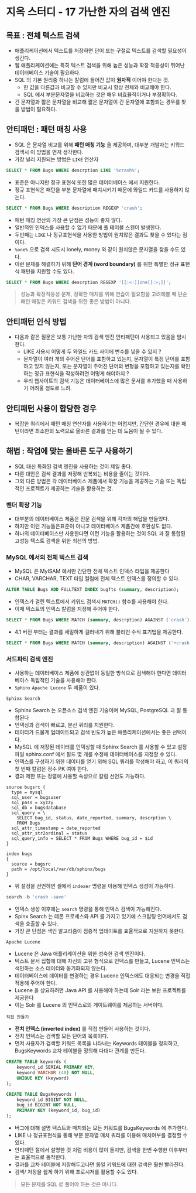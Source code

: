 # 지옥 스터디 - 17 가난한 자의 검색 엔진

## 목표 : 전체 텍스트 검색
- 애플리케이션에서 텍스트를 저장하면 단어 또는 구절로 텍스트를 검색할 필요성이 생긴다.
- 웹 애플리케이션에는 특히 텍스트 검색을 위해 높은 성능과 확장 적응성이 뛰어난 데이터베이스 기술이 필요하다.
- SQL 의 기본 원리중 하나는 칼럼에 들어간 값이 **원자적** 이어야 한다는 것.
  - 한 값을 다른값과 비교할 수 있지만 비교시 항상 전체와 비교해야 한다.
  - SQL 에서 부분문자열을 비교하는 것은 매우 비효율적이거나 부정확하다.
- 긴 문자열과 짧은 문자열을 비교해 짧은 문자열이 긴 문자열에 포함되는 경우를 찾을 방법이 필요하다.

## 안티패턴 : 패턴 매칭 사용
- SQL 은 문자열 비교를 위해 **패턴 매칭 기능** 을 제공하며, 대부분 개발자는 키워드 검색시 이 방법을 먼저 생각한다.
- 가장 널리 지원되는 방법은 `LIKE` 연산자

```sql
SELECT * FROM Bugs WHERE descrption LIKE '%crash%';
```
- 표준은 아니지만 정규 표현식 또한 많은 데이터베이스 에서 지원한다.
- 정규 표현식은 패턴을 부분 문자열에 매치시키기 때문에 와일드 카드를 사용하지 않는다.

```sql
SELECT * FROM Bugs WHERE description REGEXP 'crash';
```
- 패턴 매칭 연산의 가장 큰 단점은 성능이 좋지 않다.
- 일반적인 인덱스를 사용할 수 없기 때문에 풀 테이블 스캔이 발생한다.
- 두번째는 `LIKE` 나 정규표현식을 사용한 방법이 원치않은 결과도 찾을 수 있다는 점이다.
- `%one%` 으로 검색 시도시 lonely, money 와 같이 원치않은 문자열을 찾을 수도 있다.
- 이런 문제를 해결하기 위해 **단어 경계 (word boundary)** 를 위한 특별한 정규 표현식 패턴을 지원할 수도 있다.

```sql
SELECT * FROM Bugs WHERE descrption REGEXP '[[:<:]]one[[:>;]]';
```
> 성능과 확장적응성 문제, 정확한 매치를 위해 연습이 필요함을 고려해볼 때 단순 패턴 매칭은 키워드 검색을 위한 좋은 방법이 아니다.

## 안티패턴 인식 방법
- 다음과 같은 질문은 보통 가난한 자의 검색 엔진 안티패턴이 사용되고 있음을 암시한다.
  - LIKE 사용시 어떻게 두 와일드 카드 사이에 변수를 넣을 수 있지 ?
  - 문자열이 여러 개의 주어진 단어를 포함하고 있는지, 문자열이 특정 단어를 포함하고 있지 않는지, 또는 문자열이 주어진 단어의 변형을 포함하고 있는지를 확인하는 정규 표현식을 작성하려면 어떻게 해야하지 ?
  - 우리 웹사이트의 검색 기능은 데이터베이스에 많은 문서를 추가했을 때 사용하기 어려울 정도로 느려.

## 안티패턴 사용이 합당한 경우
- 복잡한 쿼리에서 패턴 매칭 연산자를 사용하기는 어렵지만, 간단한 경우에 대한 패턴이라면 최소한의 노력으로 올바른 결과를 얻는 데 도움이 될 수 있다.

## 해법 : 작업에 맞는 올바른 도구 사용하기
- SQL 대신 특화된 검색 엔진을 사용하는 것이 제일 좋다.
- 다른 대안은 검색 결과를 저장해 반복되는 비용을 줄이는 것이다.
- 그외 다른 방법은 각 데이터베이스 제품에서 확장 기능을 제공하는 기술 또는 독립적인 프로젝트가 제공하는 기술을 활용하는 것.

### 벤더 확장 기능
- 대부분의 데이터베이스 제품은 전문 검색을 위해 각자의 해답을 만들었다.
- 하지만 이런 기능들은표준이 아니고 데이터베이스 제품간에 호환성도 없다.
- 하나의 데이터베이스만 사용한다면 이런 기능을 활용하는 것이 SQL 과 잘 통합된 고성능 텍스트 검색을 위한 최선의 방법.

### MySQL 에서의 전체 텍스트 검색
- MySQL 은 MyISAM 에서만 간단한 전체 텍스트 인덱스 타입을 제공한다
- CHAR, VARCHAR, TEXT 타입 컬럼에 전체 텍스트 인덱스를 정의할 수 있다.

```sql
ALTER TABLE Bugs ADD FULLTEXT INDEX bugfts (summary, description);
```
- 인덱스가 걸린 텍스트에서 키워드 검색시 `MATCH()` 함수를 사용해야 한다.
- 이때 텍스트의 인덱스 칼럼을 지정해 주어야 한다.

```sql
SELECT * FROM Bugs WHERE MATCH (summary, descrption) AGAINST ('crash');
```
- 4.1 버전 부터는 결과를 세밀하게 걸러내기 위해 불리언 수식 표기법을 제공한다.

```sql
SELECT * FROM Bugs WHERE MATCH (summary, description) AGAINST ('+crash -save' IN BOOLEAN MODE);
```

### 서드파티 검색 엔진
- 사용하는 데이터베이스 제품에 상관없이 동일한 방식으로 검색해야 한다면 데이터베이스 독립적인 기술을 사용해야 한다.
- `Sphinx` `Apache Lucene` 두 제품이 있다.

`Sphinx Search`
- Sphinx Search 는 오픈소스 검색 엔진 기술이며 MySQL, PostgreSQL 과 잘 통합된다
- 인덱싱과 검색이 빠르고, 분신 쿼리를 지원한다.
- 데이터가 드물게 업데이트되고 검색 빈도가 높은 애플리케이션에서는 좋은 선택이다.
- MySQL 에 저장된 데이터를 인덱싱할 때 Sphinx Search 를 사용할 수 있고 설정파일 sphinx.conf 에서 필드 몇 개를 수정해 데이터베이스를 지정할 수 있다.
- 인덱스를 구성하기 위한 데이터를 얻기 위해 SQL 쿼리를 작성해야 하고, 이 쿼리의 첫 번째 칼럼은 정수 PK 여야 한다.
- 결과 제한 또는 정렬에 사용할 속성으로 칼럼 선언도 가능하다.

```shell
source bugsrc {
  type = mysql
  sql_user = bugsuser
  sql_pass = xyzzy
  sql_db = bugsdatabase
  sql_query = \
    SELECT bug_id, status, date_reported, summary, descrption \
    FROM Bugs
  sql_attr_timestamp = date_reported
  sql_attr_str2ordinal = status
  sql_query_info = SELECT * FROM Bugs WHERE bug_id = $id 
}

index bugs
{
  source = bugsrc
  path = /opt/local/var/db/sphinx/bugs
}
```
- 위 설정을 선언하면 셸에서 `indexer` 명령을 이용해 인덱스 생성이 가능하다.

```sql
search -b 'crash -save'
```
- 인덱스 생성 이후에는 `search` 명령을 통해 인덱스 검색이 가능해진다.
- Spinx Search 는 데몬 프로세스와 API 를 가지고 있기에 스크립팅 언어에서도 검색을 호출할 수 있다.
- 가장 큰 단점은 색인 알고리즘이 점증적 업데이트를 효율적으로 지원하지 못한다.

`Apache Lucene`
- Lucene 은 Java 애플리케이션을 위한 성숙한 검색 엔진이다.
- 텍스트 문서 집합에 대해 자신의 고유 형식으로 인덱스를 만들고, Lucene 인덱스는 색인하는 소스 데이터와 동기화되지 않는다.
- 데이터베이스에 데이터를 변경하는 경우 Lucene 인덱스에도 대응되는 변경을 직접 적용해 주어야 한다.
- Lucene 을 상요하려면 Java API 를 사용해야 하는데 Solr 라는 보완 프로젝트를 제공한다
- 이는 Solr 를 Lucene 의 인덱스로의 게이트웨이를 제공하는 서버이다.

`직접 만들기`
- **전치 인덱스 (inverted index)** 를 직접 만들어 사용하는 것이다.
- 전치 인덱스는 검색할 모든 단어의 목록이다.
- 먼저 사용자가 검색할 키워드 목록을 나타내는 Keywords 테이블을 정의하고, BugsKeywords 교차 테이블을 정의해 다대다 관계를 만든다.

```sql
CREATE TABLE keywords (
    keyword_id SERIAL PRIMARY KEY,
    keyword VARCHAR (40) NOT NULL,
    UNIQUE KEY (keyword)
);

CREATE TABLE BugsKeywords (
    keyword_id BIGINT NOT NULL,
    bug_id BIGINT NOT NULL,
    PRIMARY KEY (keyword_id, bug_id)
);
```
- 버그에 대해 설명 텍스트와 매치되는 모든 키워드를 BugsKeywords 에 추가한다.
- LIKE 나 정규표현식을 통해 부분 문자열 매치 쿼리를 이용해 매치여부를 결정할 수 있다.
- 안티패턴 절에서 설명한 것 처럼 비용이 많이 들지만, 검색을 한번 수행한 이후부터는 효율적으로 동작한다.
- 결과를 교차 테이블에 저장해두고나면 동일 키워드에 대한 검색은 훨씬 빨라진다.
- 검색/ 저장을 쉽게 하기 위해 프로시저를 활용할 수도 있다.

> 모든 문제를 SQL 로 풀어야 하는 것은 아니다.
